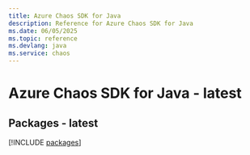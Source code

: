 ```yaml
---
title: Azure Chaos SDK for Java
description: Reference for Azure Chaos SDK for Java
ms.date: 06/05/2025
ms.topic: reference
ms.devlang: java
ms.service: chaos
---
```

# Azure Chaos SDK for Java - latest
## Packages - latest
[!INCLUDE [packages](chaos-index.md)]